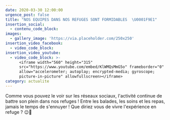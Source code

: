 ```yaml
---
date: 2020-03-30 12:00:00
urgence_post: false
title: "NOS EQUIPES DANS NOS REFUGES SONT FORMIDABLES  \U0001F9E1"
insertion_social:
  - contenu_code_block:
images:
  - gallery_image: 'https://via.placeholder.com/250x250'
insertion_video_facebook:
  - video_code_block:
insertion_video_youtube:
  - video_code_block: >-
      <iframe width="560" height="315"
      src="https://www.youtube.com/embed/KlWMQsMmG5o" frameborder="0"
      allow="accelerometer; autoplay; encrypted-media; gyroscope;
      picture-in-picture" allowfullscreen></iframe>
category: actualite
---
```


Comme vous pouvez le voir sur les r&eacute;seaux sociaux, l'activit&eacute; continue de battre son plein dans nos refuges \! Entre les balades, les soins et les repas, jamais le temps de s'ennuyer \! Que diriez vous de vivre l'exp&eacute;rience en refuge ? 😉💪